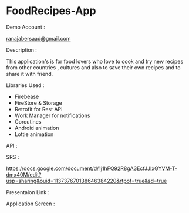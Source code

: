 # FoodRecipes-App

Demo Account :

ranajabersaad@gmail.com

Description :

This application's is for food lovers who love to cook and try new recipes from other countries , 
cultures and also to save their own recipes and to share it with friend.

Libraries Used :

- Firebease
- FireStore & Storage
- Retrofit for Rest API 
- Work Manager for notifications
- Coroutines
- Android animation
- Lottie animation

API : 


SRS :

https://docs.google.com/document/d/1j1hFQ92R8gA3EcfJJIxGYVM-T-dmx40M/edit?usp=sharing&ouid=113737670138646384220&rtpof=true&sd=true

Presentaion Link :

Application Screen :
 

